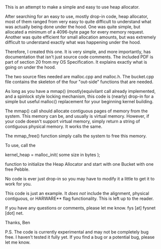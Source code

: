 This is an attempt to make a simple and easy to use heap allocator.

After searching for an easy to use, mostly drop-in code, heap allocator, most of them ranged from very easy to quite difficult to understand what was actually being done under the hood.  One was quite simple, but allocated a minimum of a 4096-byte page for every memory request.  Another was quite efficient for small allocation amounts, but was extremely difficult to understand exactly what was happening under the hood.

Therefore, I created this one.  It is very simple, and more importantly, has documentation that isn't just source code comments.  The included PDF is part of section 20 from my OS Specification.  It explains exactly what is going on under the hood.

The two source files needed are malloc.cpp and malloc.h.  The bucket.cpp file contains the skeleton of the four "out-side" functions that are needed.

As long as you have a mmap() (mostly)equivilant call already implemented, and a spinlock style locking mechanism, this code is (nearly) drop-in for a simple but useful malloc() replacement for your beginning kernel building.

The mmap() call should allocate contiguous pages of memory from the system.  This memory can be, and usually is virtual memory.  However, if your code doesn't support virtual memory, simply return a string of contiguous physical memory.  It works the same.

The mmap_free() function simply calls the system to free this memory.

To use, call the 

   kernel_heap = malloc_init( some size in bytes );

function to initialize the Heap Allocator and start with one Bucket with one free Pebble.

No code is ever just drop-in so you may have to modify it a little to get it to work for you.

This code is just an example.  It *does not* include the alignment, physical contiguous, or HARWARE** flag functionality.  This is left up to the reader.

If you have any questions or comments, please let me know.  fys [at] fysnet [dot] net.

Thanks,
Ben

P.S. The code is currently experimental and may not be completely bug free.  I haven't tested it fully yet.  If you find a bug or a potential bug, please let me know.
